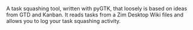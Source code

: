 A task squashing tool, written with pyGTK, that loosely is based on ideas from GTD and Kanban. It reads tasks from a Zim Desktop Wiki files and allows you to log your task squashing activity.